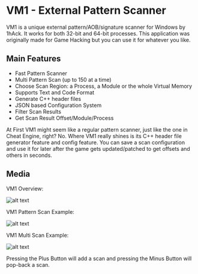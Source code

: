 # VM1 - External Pattern Scanner
VM1 is a unique external pattern/AOB/signature scanner for Windows by 1hAck. It works for both 32-bit and 64-bit processes. This application was originally made for Game Hacking but you can use it for whatever you like.

## Main Features
- Fast Pattern Scanner
- Multi Pattern Scan (up to 150 at a time)
- Choose Scan Region: a Process, a Module or the whole Virtual Memory
- Supports Text and Code Format
- Generate C++ header files
- JSON based Configuration System
- Filter Scan Results
- Get Scan Result Offset/Module/Process

At First VM1 might seem like a regular pattern scanner, just like the one in Cheat Engine, right? No. Where VM1 really shines is its C++ header file generator feature and config feature. You can save a scan configuration and use it for later after the game gets updated/patched to get offsets and others in seconds.

## Media
VM1 Overview:

![alt text](https://github.com/1hAck-0/VM1---Pattern-Scanner/blob/main/VM1%20Patter%20Scan.png?raw=true)

VM1 Pattern Scan Example:

![alt text](https://github.com/1hAck-0/VM1---Pattern-Scanner/blob/main/VM1%20Pattern%20Scan%20Example.png?raw=true)

VM1 Multi Scan Example:

![alt text](https://github.com/1hAck-0/VM1---Pattern-Scanner/blob/main/VM1%20Multi%20Scan%20Example.png?raw=true)

Pressing the Plus Button will add a scan and pressing the Minus Button will pop-back a scan.
